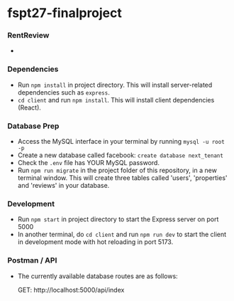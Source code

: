 # fspt27-finalproject

### RentReview
- 

### Dependencies

- Run `npm install` in project directory. This will install server-related dependencies such as `express`.
- `cd client` and run `npm install`. This will install client dependencies (React).


### Database Prep

- Access the MySQL interface in your terminal by running `mysql -u root -p`
- Create a new database called facebook: `create database next_tenant `
- Check the `.env` file has YOUR MySQL password.
- Run `npm run migrate` in the project folder of this repository, in a new terminal window. This will create three tables called 'users', 'properties' and 'reviews' in your database.



### Development

- Run `npm start` in project directory to start the Express server on port 5000
- In another terminal, do `cd client` and run `npm run dev` to start the client in development mode with hot reloading in port 5173.


### Postman / API 

- The currently available database routes are as follows:  

    GET:
        http://localhost:5000/api/index



